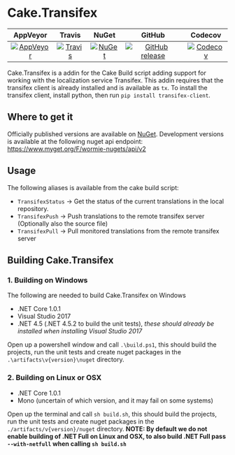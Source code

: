 # Cake.Transifex

| AppVeyor | Travis | NuGet | GitHub | Codecov |
| :------: | :----: | :---: | :----: | :-----: |
| [![AppVeyor](https://img.shields.io/appveyor/ci/AdmiringWorm/cake-transifex.svg)](https://ci.appveyor.com/project/AdmiringWorm/cake-transifex) | [![Travis](https://img.shields.io/travis/WormieCorp/Cake.Transifex.svg)](https://travis-ci.org/WormieCorp/Cake.Transifex) | [![NuGet](https://img.shields.io/nuget/v/Cake.Transifex.svg)](https://www.nuget.org/packages/Cake.Transifex/) | [![GitHub release](https://img.shields.io/github/release/WormieCorp/Cake.Transifex.svg)](https://github.com/WormieCorp/Cake.Transifex/releases) | [![Codecov](https://codecov.io/github/WormieCorp/Cake.Transifex/coverage.svg)](https://codecov.io/github/WormieCorp/Cake.Transifex) |

Cake.Transifex is a addin for the Cake Build script adding support for working with the localization service Transifex.
This addin requires that the transifex client is already installed and is available as `tx`.
To install the transifex client, install python, then run `pip install transifex-client`.


## Where to get it
Officially published versions are available on [NuGet](https://www.nuget.org/packages/Cake.Transifex/).
Development versions is available at the following nuget api endpoint: <https://www.myget.org/F/wormie-nugets/api/v2>


## Usage
The following aliases is available from the cake build script:
- `TransifexStatus` -> Get the status of the current translations in the local repository.
- `TransifexPush`   -> Push translations to the remote transifex server (Optionally also the source file)
- `TransifexPull`   -> Pull monitored translations from the remote transifex server

## Building Cake.Transifex

### 1. Building on Windows
The following are needed to build Cake.Transifex on Windows
- .NET Core 1.0.1
- Visual Studio 2017
- .NET 4.5 (.NET 4.5.2 to build the unit tests), *these should already be installed when installing Visual Studio 2017*

Open up a powershell window and call `.\build.ps1`, this should build the projects, run the unit tests and create nuget packages in the `.\artifacts\v{version}\nuget` directory.

### 2. Building on Linux or OSX
- .NET Core 1.0.1
- Mono (uncertain of which version, and it may fail on some systems)

Open up the terminal and call `sh build.sh`, this should build the projects, run the unit tests and create nuget packages in the `./artifacts/v{version}/nuget` directory.
**NOTE: By default we do not enable building of .NET Full on Linux and OSX, to also build .NET Full pass `--with-netfull` when calling `sh build.sh`**
